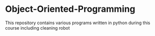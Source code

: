 # Object-Oriented-Programming
This repository contains various programs written in python during this course including cleaning robot
